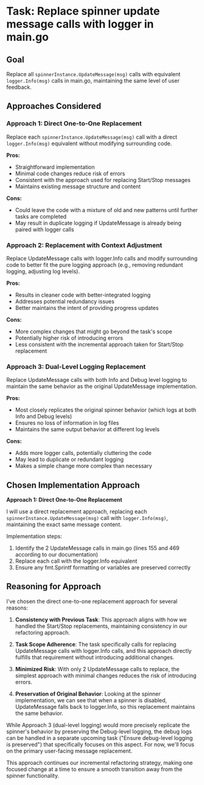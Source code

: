 # Task: Replace spinner update message calls with logger in main.go

## Goal
Replace all `spinnerInstance.UpdateMessage(msg)` calls with equivalent `logger.Info(msg)` calls in main.go, maintaining the same level of user feedback.

## Approaches Considered

### Approach 1: Direct One-to-One Replacement
Replace each `spinnerInstance.UpdateMessage(msg)` call with a direct `logger.Info(msg)` equivalent without modifying surrounding code.

**Pros:**
- Straightforward implementation
- Minimal code changes reduce risk of errors
- Consistent with the approach used for replacing Start/Stop messages
- Maintains existing message structure and content

**Cons:**
- Could leave the code with a mixture of old and new patterns until further tasks are completed
- May result in duplicate logging if UpdateMessage is already being paired with logger calls

### Approach 2: Replacement with Context Adjustment
Replace UpdateMessage calls with logger.Info calls and modify surrounding code to better fit the pure logging approach (e.g., removing redundant logging, adjusting log levels).

**Pros:**
- Results in cleaner code with better-integrated logging
- Addresses potential redundancy issues
- Better maintains the intent of providing progress updates

**Cons:**
- More complex changes that might go beyond the task's scope
- Potentially higher risk of introducing errors
- Less consistent with the incremental approach taken for Start/Stop replacement

### Approach 3: Dual-Level Logging Replacement
Replace UpdateMessage calls with both Info and Debug level logging to maintain the same behavior as the original UpdateMessage implementation.

**Pros:**
- Most closely replicates the original spinner behavior (which logs at both Info and Debug levels)
- Ensures no loss of information in log files
- Maintains the same output behavior at different log levels

**Cons:**
- Adds more logger calls, potentially cluttering the code
- May lead to duplicate or redundant logging
- Makes a simple change more complex than necessary

## Chosen Implementation Approach
**Approach 1: Direct One-to-One Replacement**

I will use a direct replacement approach, replacing each `spinnerInstance.UpdateMessage(msg)` call with `logger.Info(msg)`, maintaining the exact same message content.

Implementation steps:
1. Identify the 2 UpdateMessage calls in main.go (lines 155 and 469 according to our documentation)
2. Replace each call with the logger.Info equivalent
3. Ensure any fmt.Sprintf formatting or variables are preserved correctly

## Reasoning for Approach
I've chosen the direct one-to-one replacement approach for several reasons:

1. **Consistency with Previous Task**: This approach aligns with how we handled the Start/Stop replacements, maintaining consistency in our refactoring approach.

2. **Task Scope Adherence**: The task specifically calls for replacing UpdateMessage calls with logger.Info calls, and this approach directly fulfills that requirement without introducing additional changes.

3. **Minimized Risk**: With only 2 UpdateMessage calls to replace, the simplest approach with minimal changes reduces the risk of introducing errors.

4. **Preservation of Original Behavior**: Looking at the spinner implementation, we can see that when a spinner is disabled, UpdateMessage falls back to logger.Info, so this replacement maintains the same behavior.

While Approach 3 (dual-level logging) would more precisely replicate the spinner's behavior by preserving the Debug-level logging, the debug logs can be handled in a separate upcoming task ("Ensure debug-level logging is preserved") that specifically focuses on this aspect. For now, we'll focus on the primary user-facing message replacement.

This approach continues our incremental refactoring strategy, making one focused change at a time to ensure a smooth transition away from the spinner functionality.